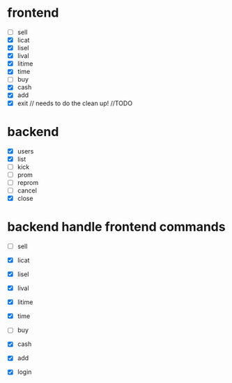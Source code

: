 # frontend

- [ ] sell
- [x] licat
- [x] lisel
- [x] lival
- [x] litime
- [x] time
- [ ] buy
- [x] cash
- [x] add
- [x] exit // needs to do the clean up! //TODO

# backend

- [x] users
- [x] list
- [ ] kick
- [ ] prom
- [ ] reprom
- [ ] cancel
- [x] close

# backend handle frontend commands

- [ ] sell
- [x] licat
- [x] lisel
- [x] lival
- [x] litime
- [x] time
- [ ] buy
- [x] cash
- [x] add
- [x] login





